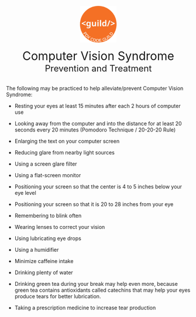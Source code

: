 <p align="center" id="top">
<img src="./images/pdx_code_guild_logo.svg" width=100/>

</p>
<center>
    <span style="font-size:2rem">Computer Vision Syndrome</span><br>
    <span style="font-size:1.5rem">Prevention and Treatment</span>
</center>

<br>

The following may be practiced to help alleviate/prevent Computer Vision Syndrome:

- Resting your eyes at least 15 minutes after each 2 hours of computer use

- Looking away from the computer and into the distance for at least 20 seconds every 20 minutes (Pomodoro Technique / 20-20-20 Rule)

- Enlarging the text on your computer screen

- Reducing glare from nearby light sources

- Using a screen glare filter

- Using a flat-screen monitor

- Positioning your screen so that the center is 4 to 5 inches below your eye level

- Positioning your screen so that it is 20 to 28 inches from your eye

- Remembering to blink often

- Wearing lenses to correct your vision

- Using lubricating eye drops

- Using a humidifier

- Minimize caffeine intake

- Drinking plenty of water

- Drinking green tea during your break may help even more, because green tea contains antioxidants called catechins that may help your eyes produce tears for better lubrication.

- Taking a prescription medicine to increase tear production
